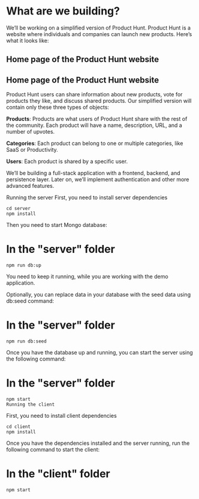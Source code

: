 # What are we building?

We’ll be working on a simplified version of Product Hunt. Product Hunt is a website where individuals and companies can launch new products. Here’s what it looks like:

## Home page of the Product Hunt website

## Home page of the Product Hunt website
Product Hunt users can share information about new products, vote for products they like, and discuss shared products. Our simplified version will contain only these three types of objects:

**Products**: Products are what users of Product Hunt share with the rest of the community. Each product will have a name, description, URL, and a number of upvotes.

**Categories**: Each product can belong to one or multiple categories, like SaaS or Productivity.

**Users**: Each product is shared by a specific user.

We’ll be building a full-stack application with a frontend, backend, and persistence layer. Later on, we’ll implement authentication and other more advanced features.

Running the server
First, you need to install server dependencies

```
cd server
npm install
```

Then you need to start Mongo database:

# In the "server" folder

```
npm run db:up
```
You need to keep it running, while you are working with the demo application.

Optionally, you can replace data in your database with the seed data using db:seed command:

# In the "server" folder

```
npm run db:seed
```

Once you have the database up and running, you can start the server using the following command:

# In the "server" folder

```
npm start
Running the client
```

First, you need to install client dependencies

```
cd client
npm install
```

Once you have the dependencies installed and the server running, run the following command to start the client:

# In the "client" folder
```
npm start
```
